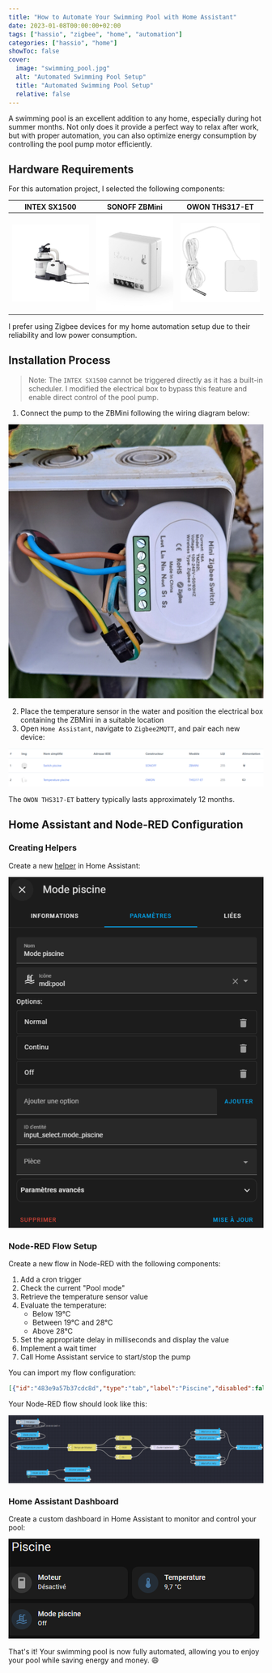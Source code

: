 ```yaml
---
title: "How to Automate Your Swimming Pool with Home Assistant"
date: 2023-01-08T00:00:00+02:00
tags: ["hassio", "zigbee", "home", "automation"]
categories: ["hassio", "home"]
showToc: false
cover:
  image: "swimming_pool.jpg"
  alt: "Automated Swimming Pool Setup"
  title: "Automated Swimming Pool Setup"
  relative: false
---
```


A swimming pool is an excellent addition to any home, especially during hot summer months. Not only does it provide a perfect way to relax after work, but with proper automation, you can also optimize energy consumption by controlling the pool pump motor efficiently.

<!--more-->

## Hardware Requirements

For this automation project, I selected the following components:

| INTEX SX1500                | SONOFF ZBMini                       | OWON THS317-ET              |
| --------------------------- | ----------------------------------- | --------------------------- |
| ![Pool pump](pool-pump.jpg) | ![SONOFF ZBMini](sonoff_zbmini.jpg) | ![OWON THS317-ET](owon.jpg) |

I prefer using Zigbee devices for my home automation setup due to their reliability and low power consumption.

## Installation Process

> Note: The `INTEX SX1500` cannot be triggered directly as it has a built-in scheduler. I modified the electrical box to bypass this feature and enable direct control of the pool pump.

1. Connect the pump to the ZBMini following the wiring diagram below:

![ZBMini Wiring](zbmini_wiring.jpg)

2. Place the temperature sensor in the water and position the electrical box containing the ZBMini in a suitable location
3. Open `Home Assistant`, navigate to `Zigbee2MQTT`, and pair each new device:

![Zigbee2mqtt](zigbee2mqtt.png)

The `OWON THS317-ET` battery typically lasts approximately 12 months.

## Home Assistant and Node-RED Configuration

### Creating Helpers

Create a new [helper](https://my.home-assistant.io/redirect/helpers/) in Home Assistant:

![Pool mode](hassio_pool_mode.png)

### Node-RED Flow Setup

Create a new flow in Node-RED with the following components:

1. Add a cron trigger
2. Check the current "Pool mode"
3. Retrieve the temperature sensor value
4. Evaluate the temperature:
   - Below 19°C
   - Between 19°C and 28°C
   - Above 28°C
5. Set the appropriate delay in milliseconds and display the value
6. Implement a wait timer
7. Call Home Assistant service to start/stop the pump

You can import my flow configuration:

```json
[{"id":"483e9a57b37cdc8d","type":"tab","label":"Piscine","disabled":false,"info":"","env":[]},{"id":"54f86a2f80028e81","type":"api-current-state","z":"483e9a57b37cdc8d","name":"Temperature piscine","server":"c083033.86b9","version":3,"outputs":1,"halt_if":"","halt_if_type":"str","halt_if_compare":"is","entity_id":"sensor.temperature_piscine_temperature","state_type":"str","blockInputOverrides":false,"outputProperties":[{"property":"temperature","propertyType":"msg","value":"","valueType":"entityState"}],"for":"0","forType":"num","forUnits":"minutes","override_topic":false,"state_location":"payload","override_payload":"msg","entity_location":"data","override_data":"msg","x":460,"y":720,"wires":[["41106ef97c8b87d1"]]},{"id":"09e62ee1149b049d","type":"cronplus","z":"483e9a57b37cdc8d","name":"Filtration","outputField":"payload","timeZone":"","persistDynamic":false,"commandResponseMsgOutput":"output1","outputs":1,"options":[{"name":"schedule1","topic":"topic1","payloadType":"default","payload":"","expressionType":"cron","expression":"0 12,20 * * *","location":"","offset":"0","solarType":"all","solarEvents":"sunrise,sunset"}],"x":60,"y":720,"wires":[["5ba7f500dec07972"]]},{"id":"41106ef97c8b87d1","type":"switch","z":"483e9a57b37cdc8d","name":"Temps de filtration","property":"temperature","propertyType":"msg","rules":[{"t":"lt","v":"19","vt":"num"},{"t":"btwn","v":"19","vt":"num","v2":"28","v2t":"num"},{"t":"gt","v":"28","vt":"num"}],"checkall":"false","repair":false,"outputs":3,"x":730,"y":720,"wires":[["62487d3928d7818a"],["d2d4dd97d3a866d6"],["0c7a7c757d7beb72"]]},{"id":"b5e423120081925c","type":"trigger","z":"483e9a57b37cdc8d","name":"Durée traitement","op1":"on","op2":"off","op1type":"str","op2type":"str","duration":"250","extend":false,"overrideDelay":true,"units":"ms","reset":"","bytopic":"all","topic":"topic","outputs":2,"x":1250,"y":720,"wires":[["3ef0ae743e1b3881"],["6ca837267708a777"]]},{"id":"62487d3928d7818a","type":"change","z":"483e9a57b37cdc8d","name":"1h","rules":[{"t":"set","p":"delay","pt":"msg","to":"3600000","tot":"str"},{"t":"set","p":"filtration","pt":"msg","to":"1h","tot":"str"}],"action":"","property":"","from":"","to":"","reg":false,"x":990,"y":660,"wires":[["b5e423120081925c"]]},{"id":"d2d4dd97d3a866d6","type":"change","z":"483e9a57b37cdc8d","name":"1h30","rules":[{"t":"set","p":"delay","pt":"msg","to":"5400000","tot":"str"},{"t":"set","p":"filtration","pt":"msg","to":"1h30","tot":"str"}],"action":"","property":"","from":"","to":"","reg":false,"x":990,"y":720,"wires":[["b5e423120081925c"]]},{"id":"0c7a7c757d7beb72","type":"change","z":"483e9a57b37cdc8d","name":"2h","rules":[{"t":"set","p":"delay","pt":"msg","to":"7200000","tot":"str"},{"t":"set","p":"filtration","pt":"msg","to":"2h","tot":"str"}],"action":"","property":"","from":"","to":"","reg":false,"x":990,"y":780,"wires":[["b5e423120081925c"]]},{"id":"3ef0ae743e1b3881","type":"api-call-service","z":"483e9a57b37cdc8d","name":"Allumer piscine","server":"c083033.86b9","version":5,"debugenabled":false,"domain":"switch","service":"turn_on","areaId":[],"deviceId":[],"entityId":["switch.switch_piscine"],"data":"","dataType":"jsonata","mergeContext":"","mustacheAltTags":false,"outputProperties":[{"property":"message","propertyType":"msg","value":"Allumée","valueType":"str"}],"queue":"none","x":1520,"y":660,"wires":[["7de9d7c35046f82d"]]},{"id":"7de9d7c35046f82d","type":"ha-wait-until","z":"483e9a57b37cdc8d","name":"Wait on or retry","server":"c083033.86b9","version":2,"outputs":2,"entityId":"switch.switch_piscine","entityIdFilterType":"exact","property":"state","comparator":"is","value":"on","valueType":"str","timeout":"1","timeoutType":"num","timeoutUnits":"minutes","checkCurrentState":true,"blockInputOverrides":true,"outputProperties":[],"x":1520,"y":620,"wires":[["e82f89371205d55a"],["3ef0ae743e1b3881"]]},{"id":"6ca837267708a777","type":"api-call-service","z":"483e9a57b37cdc8d","name":"Eteindre piscine","server":"c083033.86b9","version":5,"debugenabled":false,"domain":"switch","service":"turn_off","areaId":[],"deviceId":[],"entityId":["switch.switch_piscine"],"data":"","dataType":"jsonata","mergeContext":"","mustacheAltTags":false,"outputProperties":[{"property":"message","propertyType":"msg","value":"Eteinte","valueType":"str"}],"queue":"none","x":1520,"y":780,"wires":[["2e25dea1e10644d6"]]},{"id":"2e25dea1e10644d6","type":"ha-wait-until","z":"483e9a57b37cdc8d","name":"Wait off or retry","server":"c083033.86b9","version":2,"outputs":2,"entityId":"switch.switch_piscine","entityIdFilterType":"exact","property":"state","comparator":"is","value":"off","valueType":"str","timeout":"1","timeoutType":"num","timeoutUnits":"minutes","checkCurrentState":true,"blockInputOverrides":true,"outputProperties":[],"x":1520,"y":820,"wires":[["e82f89371205d55a"],["6ca837267708a777"]]},{"id":"5ba7f500dec07972","type":"api-current-state","z":"483e9a57b37cdc8d","name":"Mode piscine","server":"c083033.86b9","version":3,"outputs":2,"halt_if":"Normal","halt_if_type":"str","halt_if_compare":"is","entity_id":"input_select.mode_piscine","state_type":"str","blockInputOverrides":false,"outputProperties":[{"property":"mode","propertyType":"msg","value":"","valueType":"entityState"}],"for":"0","forType":"num","forUnits":"minutes","override_topic":false,"state_location":"payload","override_payload":"msg","entity_location":"data","override_data":"msg","x":230,"y":720,"wires":[["54f86a2f80028e81"],[]]},{"id":"b5bb7276d000536a","type":"server-state-changed","z":"483e9a57b37cdc8d","name":"Mode continu","server":"c083033.86b9","version":4,"exposeToHomeAssistant":false,"haConfig":[{"property":"name","value":""},{"property":"icon","value":""}],"entityidfilter":"input_select.mode_piscine","entityidfiltertype":"exact","outputinitially":false,"state_type":"str","haltifstate":"Continu","halt_if_type":"str","halt_if_compare":"is","outputs":2,"output_only_on_state_change":true,"for":"0","forType":"num","forUnits":"minutes","ignorePrevStateNull":false,"ignorePrevStateUnknown":false,"ignorePrevStateUnavailable":false,"ignoreCurrentStateUnknown":false,"ignoreCurrentStateUnavailable":false,"outputProperties":[],"x":130,"y":860,"wires":[["9a74a6afbea67721"],["9e74d356eeff4c52"]]},{"id":"9a74a6afbea67721","type":"api-call-service","z":"483e9a57b37cdc8d","name":"Allumer piscine","server":"c083033.86b9","version":5,"debugenabled":false,"domain":"switch","service":"turn_on","areaId":[],"deviceId":[],"entityId":["switch.switch_piscine"],"data":"","dataType":"jsonata","mergeContext":"","mustacheAltTags":false,"outputProperties":[{"property":"message","propertyType":"msg","value":"Allumée","valueType":"str"}],"queue":"none","x":380,"y":840,"wires":[[]]},{"id":"9e74d356eeff4c52","type":"api-call-service","z":"483e9a57b37cdc8d","name":"Eteindre piscine","server":"c083033.86b9","version":5,"debugenabled":false,"domain":"switch","service":"turn_off","areaId":[],"deviceId":[],"entityId":["switch.switch_piscine"],"data":"","dataType":"jsonata","mergeContext":"","mustacheAltTags":false,"outputProperties":[{"property":"message","propertyType":"msg","value":"Eteinte","valueType":"str"}],"queue":"none","x":380,"y":900,"wires":[[]]},{"id":"e82f89371205d55a","type":"ha-sensor","z":"483e9a57b37cdc8d","name":"Filtration piscine","entityConfig":"ca7e7d1218501982","version":0,"state":"","stateType":"date","attributes":[{"property":"temperature","value":"temperature","valueType":"msg"},{"property":"duration","value":"filtration","valueType":"msg"},{"property":"last_start","value":"","valueType":"date"},{"property":"last_stop","value":"","valueType":"date"}],"inputOverride":"allow","outputProperties":[],"x":1780,"y":720,"wires":[[]]},{"id":"c083033.86b9","type":"server","name":"Home Assistant","version":5,"addon":true,"rejectUnauthorizedCerts":true,"ha_boolean":"y|yes|true|on|home|open","connectionDelay":true,"cacheJson":true,"heartbeat":false,"heartbeatInterval":30,"areaSelector":"friendlyName","deviceSelector":"friendlyName","entitySelector":"friendlyName","statusSeparator":"at: ","statusYear":"hidden","statusMonth":"short","statusDay":"numeric","statusHourCycle":"h23","statusTimeFormat":"h:m","enableGlobalContextStore":true},{"id":"ca7e7d1218501982","type":"ha-entity-config","server":"c083033.86b9","deviceConfig":"","name":"sensor config for Filtration piscine","version":6,"entityType":"sensor","haConfig":[{"property":"name","value":"filtration_piscine"},{"property":"device_class","value":""},{"property":"icon","value":""},{"property":"unit_of_measurement","value":""},{"property":"state_class","value":""},{"property":"last_reset","value":""}],"resend":true}]
```

Your Node-RED flow should look like this:

![Flow](node_red_flow.png)

### Home Assistant Dashboard

Create a custom dashboard in Home Assistant to monitor and control your pool:

![Dashboard](hassio_dash.png)

That's it! Your swimming pool is now fully automated, allowing you to enjoy your pool while saving energy and money. :smile: